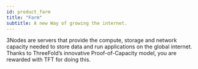 ```yaml
---
id: product_farm
title: "Farm"
subtitle: A new Way of growing the internet.
---
```


3Nodes are servers that provide the compute, storage and network capacity needed to store data and run applications on the global internet. Thanks to  ThreeFold’s  innovative Proof-of-Capacity model, you are rewarded with TFT for doing this.
